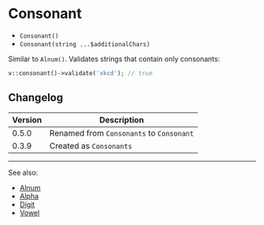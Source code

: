 # Consonant

- `Consonant()`
- `Consonant(string ...$additionalChars)`

Similar to `Alnum()`. Validates strings that contain only consonants:

```php
v::consonant()->validate('xkcd'); // true
```

## Changelog

Version | Description
--------|-------------
  0.5.0 | Renamed from `Consonants` to `Consonant`
  0.3.9 | Created as `Consonants`

***
See also:

- [Alnum](Alnum.md)
- [Alpha](Alpha.md)
- [Digit](Digit.md)
- [Vowel](Vowel.md)
